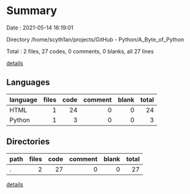 # Summary

Date : 2021-05-14 16:19:01

Directory /home/scyth1an/projects/GitHub - Python/A_Byte_of_Python

Total : 2 files,  27 codes, 0 comments, 0 blanks, all 27 lines

[details](details.md)

## Languages
| language | files | code | comment | blank | total |
| :--- | ---: | ---: | ---: | ---: | ---: |
| HTML | 1 | 24 | 0 | 0 | 24 |
| Python | 1 | 3 | 0 | 0 | 3 |

## Directories
| path | files | code | comment | blank | total |
| :--- | ---: | ---: | ---: | ---: | ---: |
| . | 2 | 27 | 0 | 0 | 27 |

[details](details.md)